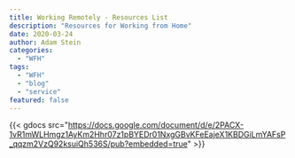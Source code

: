 ```yaml
---
title: Working Remotely - Resources List
description: "Resources for Working from Home"
date: 2020-03-24
author: Adam Stein
categories:
  - "WFH"
tags:
  - "WFH"
  - "blog"
  - "service"
featured: false
---
```


{{< gdocs src="https://docs.google.com/document/d/e/2PACX-1vR1mWLHmgz1AyKm2Hhr07z1pBYEDr01NxgGBvKFeEajeX1KBDGiLmYAFsP_qqzm2VzQ92ksuiQh536S/pub?embedded=true" >}}
